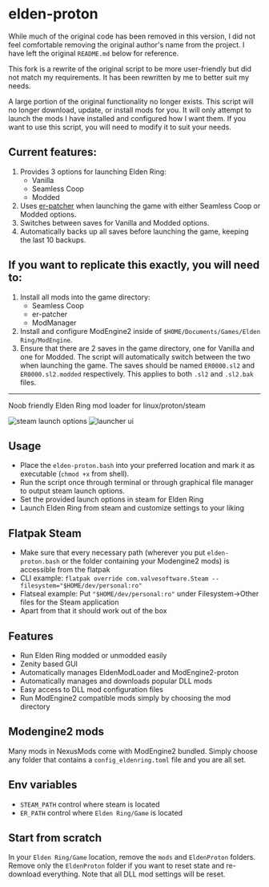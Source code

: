 # elden-proton

While much of the original code has been removed in this version, I did not feel comfortable removing the original author's name from the project. I have left the original `README.md` below for reference.

This fork is a rewrite of the original script to be more user-friendly but did not match my requirements. It has been rewritten by me to better suit my needs.

A large portion of the original functionality no longer exists. This script will no longer download, update, or install mods for you. It will only attempt to launch the mods I have installed and configured how I want them. If you want to use this script, you will need to modify it to suit your needs.

## Current features:
1. Provides 3 options for launching Elden Ring:
    - Vanilla
    - Seamless Coop
    - Modded
2. Uses [er-patcher](https://github.com/gurrgur/er-patcher) when launching the game with either Seamless Coop or Modded options.
3. Switches between saves for Vanilla and Modded options.
4. Automatically backs up all saves before launching the game, keeping the last 10 backups.

## If you want to replicate this exactly, you will need to:
1. Install all mods into the game directory:
    - Seamless Coop
    - er-patcher
    - ModManager
2. Install and configure ModEngine2 inside of `$HOME/Documents/Games/Elden Ring/ModEngine`.
3. Ensure that there are 2 saves in the game directory, one for Vanilla and one for Modded. The script will automatically switch between the two when launching the game. The saves should be named `ER0000.sl2` and `ER0000.sl2.modded` respectively. This applies to both `.sl2` and `.sl2.bak` files.




---

Noob friendly Elden Ring mod loader for linux/proton/steam

![steam launch options](.github/images/launch-options.png)
![launcher ui](.github/images/ui.png)

## Usage

- Place the `elden-proton.bash` into your preferred location and mark it as executable (`chmod +x` from shell).
- Run the script once through terminal or through graphical file manager to output steam launch options.
- Set the provided launch options in steam for Elden Ring
- Launch Elden Ring from steam and customize settings to your liking

## Flatpak Steam

- Make sure that every necessary path (wherever you put `elden-proton.bash` or the folder containing your Modengine2 mods) is accessible from the flatpak
- CLI example: `flatpak override com.valvesoftware.Steam --filesystem="$HOME/dev/personal:ro"`
- Flatseal example: Put `"$HOME/dev/personal:ro"` under Filesystem->Other files for the Steam application
- Apart from that it should work out of the box

## Features

- Run Elden Ring modded or unmodded easily
- Zenity based GUI
- Automatically manages EldenModLoader and ModEngine2-proton
- Automatically manages and downloads popular DLL mods
- Easy access to DLL mod configuration files
- Run ModEngine2 compatible mods simply by choosing the mod directory

## Modengine2 mods

Many mods in NexusMods come with ModEngine2 bundled. Simply choose any folder that contains a `config_eldenring.toml` file and you are all set.

## Env variables

- `STEAM_PATH` control where steam is located
- `ER_PATH` control where `Elden Ring/Game` is located

## Start from scratch

In your `Elden Ring/Game` location, remove the `mods` and `EldenProton` folders.
Remove only the `EldenProton` folder if you want to reset state and re-download everything.
Note that all DLL mod settings will be reset.
